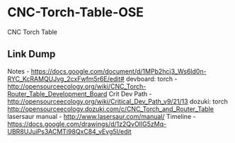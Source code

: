CNC-Torch-Table-OSE
===================

CNC Torch Table

Link Dump
---------

Notes - https://docs.google.com/document/d/1MPb2hcj3_Ws6ld0n-RYC_KcRAMQUJvg_2cxFwfm5r6E/edit#
devboard: torch - http://opensourceecology.org/wiki/CNC_Torch-Router_Table_Development_Board
Crit Dev Path - http://opensourceecology.org/wiki/Critical_Dev_Path_v9/21/13
dozuki: torch http://opensourceecology.dozuki.com/c/CNC_Torch_and_Router_Table
lasersaur manual - http://www.lasersaur.com/manual/
Timeline - https://docs.google.com/drawings/d/1z2QvOlIG5zMq-UBR8UJuiPs3ACMTi98QxC84_vEvg5I/edit
